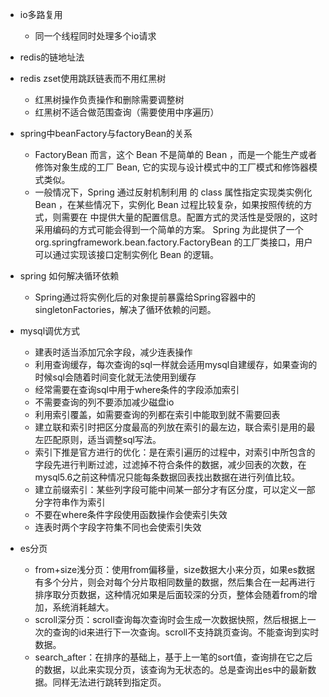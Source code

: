 - io多路复用
  - 同一个线程同时处理多个io请求
- redis的链地址法
- redis zset使用跳跃链表而不用红黑树
  - 红黑树操作负责操作和删除需要调整树
  - 红黑树不适合做范围查询（需要使用中序遍历）
- spring中beanFactory与factoryBean的关系
  - FactoryBean 而言，这个 Bean 不是简单的 Bean ，而是一个能生产或者修饰对象生成的工厂 Bean, 它的实现与设计模式中的工厂模式和修饰器模式类似。
  - 一般情况下，Spring 通过反射机制利用 <bean> 的 class 属性指定实现类实例化 Bean ，在某些情况下，实例化 Bean 过程比较复杂，如果按照传统的方式，则需要在 <bean> 中提供大量的配置信息。配置方式的灵活性是受限的，这时采用编码的方式可能会得到一个简单的方案。 Spring 为此提供了一个 org.springframework.bean.factory.FactoryBean 的工厂类接口，用户可以通过实现该接口定制实例化 Bean 的逻辑。
- spring 如何解决循环依赖
  - Spring通过将实例化后的对象提前暴露给Spring容器中的singletonFactories，解决了循环依赖的问题。
- mysql调优方式
  - 建表时适当添加冗余字段，减少连表操作
  - 利用查询缓存，每次查询的sql一样就会适用mysql自建缓存，如果查询的时候sql会随着时间变化就无法使用到缓存
  - 经常需要在查询sql中用于where条件的字段添加索引
  - 不需要查询的列不要添加减少磁盘io
  - 利用索引覆盖，如需要查询的列都在索引中能取到就不需要回表
  - 建立联和索引时把区分度最高的列放在索引的最左边，联合索引是用的最左匹配原则，适当调整sql写法。
  - 索引下推是官方进行的优化：是在索引遍历的过程中，对索引中所包含的字段先进行判断过滤，过滤掉不符合条件的数据，减少回表的次数，在mysql5.6之前这种情况只能每条数据回表找出数据在进行列值比较。
  - 建立前缀索引：某些列字段可能中间某一部分才有区分度，可以定义一部分字符串作为索引
  - 不要在where条件字段使用函数操作会使索引失效
  - 连表时两个字段字符集不同也会使索引失效

- es分页
  - from+size浅分页：使用from偏移量，size数据大小来分页，如果es数据有多个分片，则会对每个分片取相同数量的数据，然后集合在一起再进行排序取分页数据，这种情况如果是后面较深的分页，整体会随着from的增加，系统消耗越大。
  - scroll深分页：scroll查询每次查询时会生成一次数据快照，然后根据上一次的查询的id来进行下一次查询。scroll不支持跳页查询。不能查询到实时数据。
  - search_after：在排序的基础上，基于上一笔的sort值，查询排在它之后的数据，以此来实现分页，该查询为无状态的。总是查询出es中的最新数据。同样无法进行跳转到指定页。